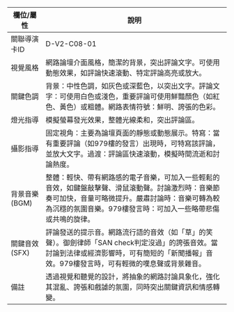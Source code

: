 | 欄位/屬性 | 說明 |
|---|---|
| 關聯導演卡ID | D-V2-C08-01 |
| 視覺風格 | 網路論壇介面風格，簡潔的背景，突出評論文字。可使用動態效果，如評論快速滾動、特定評論高亮或放大。 |
| 關鍵色調 | 背景：中性色調，如灰色或深藍色，以突出文字。評論文字：可使用白色或淺色，重要評論可使用鮮豔顏色（如紅色、黃色）或粗體。網路表情符號：鮮明、誇張的色彩。 |
| 燈光指導 | 模擬螢幕發光效果，整體光線柔和，突出評論區。 |
| 攝影指導 | 固定視角：主要為論壇頁面的靜態或動態展示。特寫：當有重要評論（如979樓的發言）出現時，可特寫該評論，並放大文字。過渡：評論區快速滾動，模擬時間流逝和討論熱度。 |
| 背景音樂 (BGM) | 整體：輕快、帶有網路感的電子音樂，可加入一些輕鬆的音效，如鍵盤敲擊聲、滑鼠滾動聲。討論激烈時：音樂節奏可加快，音量可略微提升。嚴肅討論時：音樂可轉為較為沉穩的氛圍音樂。979樓發言時：可加入一些略帶悲傷或共鳴的旋律。 |
| 關鍵音效 (SFX) | 評論發送的提示音。網路流行語的音效（如「草」的笑聲）。御劍律師「SAN check判定沒過」的誇張音效。當討論到法律或經濟影響時，可有簡短的「新聞播報」音效。979樓發言時，可有輕微的嘆息聲或背景雜音。 |
| 備註 | 透過視覺和聽覺的設計，將抽象的網路討論具象化，強化其混亂、誇張和戲謔的氛圍，同時突出關鍵資訊和情感轉變。 |
